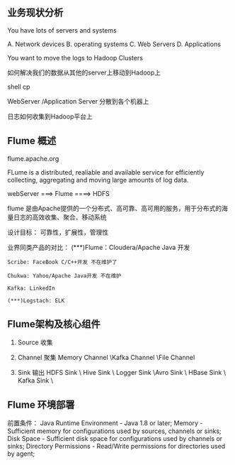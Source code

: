 ## 业务现状分析

You have lots of servers and systems

A. Network devices B. operating systems C. Web Servers D. Applications

You want to move the logs to Hadoop Clusters

如何解决我们的数据从其他的server上移动到Hadoop上

shell cp 

WebServer /Application Server 分散到各个机器上

日志如何收集到Hadoop平台上

## Flume 概述

flume.apache.org

FLume is a distributed, realiable and available service for efficiently collecting, aggregating and moving large amounts of log data.

webServer ===> Flume ====> HDFS

flume 是由Apache提供的一个分布式、高可靠、高可用的服务，用于分布式的海量日志的高效收集、聚合、移动系统

设计目标：
    可靠性，扩展性，管理性

业界同类产品的对比：
    (***)Flume：Cloudera/Apache Java 开发

    Scribe: FaceBook C/C++开发 不在维护了

    Chukwa: Yahoo/Apache Java开发 不在维护

    Kafka: LinkedIn 

    (***)Logstach: ELK 

## Flume架构及核心组件

1) Source 收集

2) Channel 聚集
Memory Channel \Kafka Channel \File Channel

3) Sink 输出
HDFS Sink \ Hive Sink \ Logger Sink \Avro Sink \ HBase Sink \ Kafka Sink \

## Flume 环境部署

前置条件： Java Runtime Environment - Java 1.8 or later;
Memory - Sufficient memory for configurations used by sources, channels or sinks;
Disk Space - Sufficient disk space for configurations used by channels or sinks;
Directory Permissions - Read/Write permissions for directories used by agent;

